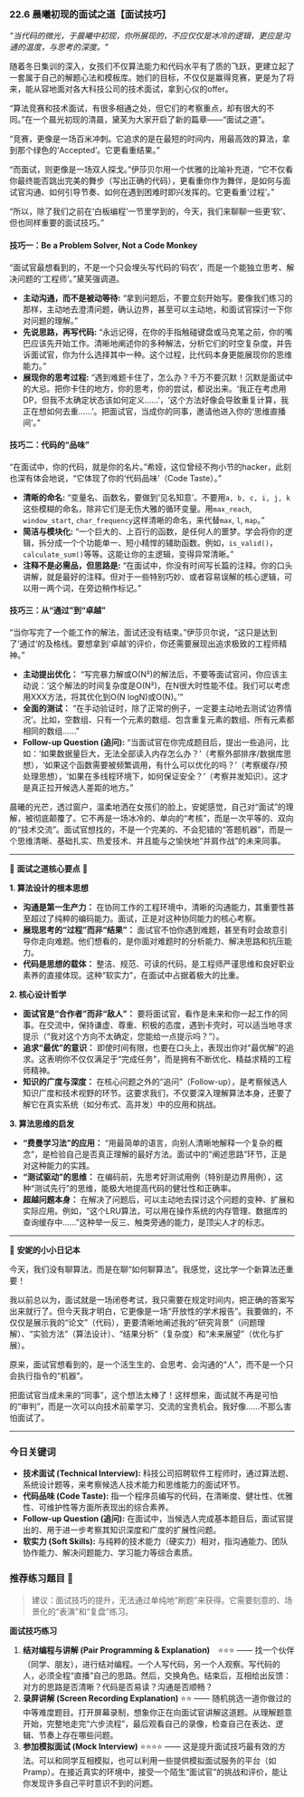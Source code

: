 ### **22.6 晨曦初现的面试之道【面试技巧】**

*"当代码的微光，于晨曦中初现，你所展现的，不应仅仅是冰冷的逻辑，更应是沟通的温度，与思考的深度。"*

随着冬日集训的深入，女孩们不仅算法能力和代码水平有了质的飞跃，更建立起了一套属于自己的解题心法和模板库。她们的目标，不仅仅是赢得竞赛，更是为了将来，能从容地面对各大科技公司的技术面试，拿到心仪的offer。

“算法竞赛和技术面试，有很多相通之处，但它们的考察重点，却有很大的不同。”在一个晨光初现的清晨，黛芙为大家开启了新的篇章——“面试之道”。

“竞赛，更像是一场百米冲刺。它追求的是在最短的时间内，用最高效的算法，拿到那个绿色的‘Accepted’。它更看重结果。”

“而面试，则更像是一场双人探戈。”伊莎贝尔用一个优雅的比喻补充道，“它不仅看你最终能否跳出完美的舞步（写出正确的代码），更看重你作为舞伴，是如何与面试官沟通、如何引导节奏、如何在遇到困难时即兴发挥的。它更看重‘过程’。”

“所以，除了我们之前在‘白板编程’一节里学到的，今天，我们来聊聊一些更‘软’、但也同样重要的面试技巧。”

#### **技巧一：Be a Problem Solver, Not a Code Monkey**

“面试官最想看到的，不是一个只会埋头写代码的‘码农’，而是一个能独立思考、解决问题的‘工程师’。”黛芙强调道。

-   **主动沟通，而不是被动等待:** “拿到问题后，不要立刻开始写。要像我们练习的那样，主动地去澄清问题，确认边界，甚至可以主动地，和面试官探讨一下你对问题的理解。”
-   **先说思路，再写代码:** “永远记得，在你的手指触碰键盘或马克笔之前，你的嘴巴应该先开始工作。清晰地阐述你的多种解法，分析它们的时空复杂度，并告诉面试官，你为什么选择其中一种。这个过程，比代码本身更能展现你的思维能力。”
-   **展现你的思考过程:** “遇到难题卡住了，怎么办？千万不要沉默！沉默是面试中的大忌。把你卡住的地方，你的思考，你的尝试，都说出来。‘我正在考虑用DP，但我不太确定状态该如何定义……’，‘这个方法好像会导致重复计算，我正在想如何去重……’。把面试官，当成你的同事，邀请他进入你的‘思维直播间’。”

#### **技巧二：代码的“品味”**

“在面试中，你的代码，就是你的名片。”希娅，这位曾经不拘小节的hacker，此刻也深有体会地说，“它体现了你的‘代码品味’（Code Taste）。”

-   **清晰的命名:** “变量名、函数名，要做到‘见名知意’。不要用`a, b, c, i, j, k`这些模糊的命名，除非它们是无伤大雅的循环变量。用`max_reach`, `window_start`, `char_frequency`这样清晰的命名，来代替`max`, `l`, `map`。”
-   **简洁与模块化:** “一个巨大的、上百行的函数，是任何人的噩梦。学会将你的逻辑，拆分成一个个功能单一、短小精悍的辅助函数。例如，`is_valid()`，`calculate_sum()`等等。这能让你的主逻辑，变得异常清晰。”
-   **注释不是必需品，但思路是:** “在面试中，你没有时间写长篇的注释。你的口头讲解，就是最好的注释。但对于一些特别巧妙、或者容易误解的核心逻辑，可以用一两个词，在旁边稍作标记。”

#### **技巧三：从“通过”到“卓越”**

“当你写完了一个能工作的解法，面试还没有结束。”伊莎贝尔说，“这只是达到了‘通过’的及格线。要想拿到‘卓越’的评价，你还需要展现出追求极致的工程师精神。”

-   **主动提出优化：** “写完暴力解或O(N²)的解法后，不要等面试官问，你应该主动说：‘这个解法的时间复杂度是O(N²)，在N很大时性能不佳。我们可以考虑用XXX方法，将其优化到O(N logN)或O(N)。’”
-   **全面的测试：** “在手动验证时，除了正常的例子，一定要主动地去测试‘边界情况’。比如，空数组、只有一个元素的数组、包含重复元素的数组、所有元素都相同的数组……”
-   **Follow-up Question (追问):** “当面试官在你完成题目后，提出一些追问，比如：‘如果数据量巨大，无法全部读入内存怎么办？’（考察外部排序/数据库思想），‘如果这个函数需要被频繁调用，有什么可以优化的吗？’（考察缓存/预处理思想），‘如果在多线程环境下，如何保证安全？’（考察并发知识）。这才是真正拉开候选人差距的地方。”

晨曦的光芒，透过窗户，温柔地洒在女孩们的脸上。安妮感觉，自己对“面试”的理解，被彻底颠覆了。它不再是一场冰冷的、单向的“考核”，而是一次平等的、双向的“技术交流”。面试官想找的，不是一个完美的、不会犯错的“答题机器”，而是一个思维清晰、基础扎实、热爱技术、并且能与之愉快地“并肩作战”的未来同事。

---

🌸 **面试之道核心要点** 🌸

**1. 算法设计的根本思想**
- **沟通是第一生产力：** 在协同工作的工程环境中，清晰的沟通能力，其重要性甚至超过了纯粹的编码能力。面试，正是对这种协同能力的核心考察。
- **展现思考的“过程”而非“结果”：** 面试官不怕你遇到难题，甚至有时会故意引导你走向难题。他们想看的，是你面对难题时的分析能力、解决思路和抗压能力。
- **代码是思想的载体：** 整洁、规范、可读的代码，是工程师严谨思维和良好职业素养的直接体现。这种“软实力”，在面试中占据着极大的比重。

**2. 核心设计哲学**
- **面试官是“合作者”而非“敌人”：** 要将面试官，看作是未来和你一起工作的同事。在交流中，保持谦虚、尊重、积极的态度，遇到卡壳时，可以适当地寻求提示（“我对这个方向不太确定，您能给一点提示吗？”）。
- **追求“最优”的意识：** 即使时间有限，也要在口头上，表现出你对“最优解”的追求。这表明你不仅仅满足于“完成任务”，而是拥有不断优化、精益求精的工程师精神。
- **知识的广度与深度：** 在核心问题之外的“追问”（Follow-up），是考察候选人知识广度和技术视野的环节。这要求我们，不仅要深入理解算法本身，还要了解它在真实系统（如分布式、高并发）中的应用和挑战。

**3. 算法思维的启发**
- **“费曼学习法”的应用：** “用最简单的语言，向别人清晰地解释一个复杂的概念”，是检验自己是否真正理解的最好方法。面试中的“阐述思路”环节，正是对这种能力的实践。
- **“测试驱动”的思维：** 在编码前，先思考好测试用例（特别是边界用例），这种“测试先行”的思维，能极大地提高代码的健壮性和正确率。
- **超越问题本身：** 在解决了问题后，可以主动地去探讨这个问题的变种、扩展和实际应用。例如，“这个LRU算法，可以用在操作系统的内存管理、数据库的查询缓存中……”这种举一反三、触类旁通的能力，是顶尖人才的标志。

---

🎀 **安妮的小小日记本**

今天，我们没有聊算法，而是在聊“如何聊算法”。我感觉，这比学一个新算法还重要！

我以前总以为，面试就是一场闭卷考试，我只需要在规定时间内，把正确的答案写出来就行了。但今天我才明白，它更像是一场“开放性的学术报告”。我要做的，不仅仅是展示我的“论文”（代码），更要清晰地阐述我的“研究背景”（问题理解）、“实验方法”（算法设计）、“结果分析”（复杂度）和“未来展望”（优化与扩展）。

原来，面试官想看到的，是一个活生生的、会思考、会沟通的“人”，而不是一个只会执行指令的“机器”。

把面试官当成未来的“同事”，这个想法太棒了！这样想来，面试就不再是可怕的“审判”，而是一次可以向技术前辈学习、交流的宝贵机会。我好像……不那么害怕面试了。

---

### 今日关键词

- **技术面试 (Technical Interview):** 科技公司招聘软件工程师时，通过算法题、系统设计题等，来考察候选人技术能力和思维能力的面试环节。
- **代码品味 (Code Taste):** 指一个程序员编写的代码，在清晰度、健壮性、优雅性、可维护性等方面所表现出的综合素养。
- **Follow-up Question (追问):** 在面试中，当候选人完成基本题目后，面试官提出的、用于进一步考察其知识深度和广度的扩展性问题。
- **软实力 (Soft Skills):** 与纯粹的技术能力（硬实力）相对，指沟通能力、团队协作能力、解决问题能力、学习能力等综合素质。

### 推荐练习题目 🧲  
> 建议：面试技巧的提升，无法通过单纯地“刷题”来获得。它需要刻意的、场景化的“表演”和“复盘”练习。

**面试技巧练习**  
1.  **结对编程与讲解 (Pair Programming & Explanation)** ⭐⭐⭐ —— 找一个伙伴（同学、朋友），进行结对编程。一个人写代码，另一个人观察。写代码的人，必须全程“直播”自己的思路。然后，交换角色。结束后，互相给出反馈：对方的思路是否清晰？代码是否易读？沟通是否顺畅？
2.  **录屏讲解 (Screen Recording Explanation)** ⭐⭐ —— 随机挑选一道你做过的中等难度题目。打开屏幕录制，想象你正在向面试官讲解这道题。从理解题意开始，完整地走完“六步流程”，最后观看自己的录像，检查自己在表达、逻辑、节奏上存在哪些问题。
3.  **参加模拟面试 (Mock Interview)** ⭐⭐⭐⭐ —— 这是提升面试技巧最有效的方法。可以和同学互相模拟，也可以利用一些提供模拟面试服务的平台（如Pramp）。在接近真实的环境中，接受一个陌生“面试官”的挑战和评价，能让你发现许多自己平时意识不到的问题。
